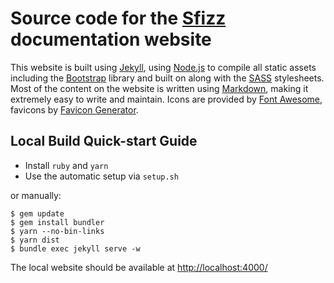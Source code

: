# Source code for the [Sfizz] documentation website

This website is built using [Jekyll], using [Node.js] to compile
all static assets including the [Bootstrap] library and built on
along with the [SASS] stylesheets. Most of the content on the website is
written using [Markdown], making it extremely easy to write and maintain.
Icons are provided by [Font Awesome], favicons by [Favicon Generator].

## Local Build Quick-start Guide

- Install `ruby` and `yarn`
- Use the automatic setup via `setup.sh`

or manually:

	$ gem update
	$ gem install bundler
	$ yarn --no-bin-links
	$ yarn dist
	$ bundle exec jekyll serve -w

The local website should be available at <http://localhost:4000/>

[Bootstrap]: http://getbootstrap.com/
[Favicon Generator]: https://realfavicongenerator.net/
[Font Awesome]: http://fontawesome.io/
[Jekyll]: http://jekyllrb.com/
[Markdown]: https://daringfireball.net/projects/markdown/
[Node.js]: http://nodejs.org/
[SASS]: https://sass-lang.com/
[Sfizz]: https://sfztools.github.io/sfizz

